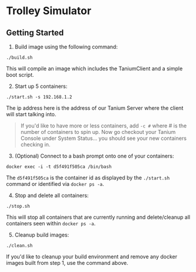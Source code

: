 # Trolley Simulator

## Getting Started

1. Build image using the following command:
```
./build.sh
```
This will compile an image which includes the TaniumClient and a simple boot script.

2. Start up 5 containers:
```
./start.sh -s 192.168.1.2
```
The ip address here is the address of our Tanium Server where the client will start talking into.
> If you'd like to have more or less containers, add `-c #` where # is the number of containers to spin up.
Now go checkout your Tanium Console under System Status... you should see your new containers checking in.

3. (Optional) Connect to a bash prompt onto one of your containers:
```
docker exec -i -t d5f491f505ca /bin/bash
```
The `d5f491f505ca` is the container id as displayed by the `./start.sh` command or identified via `docker ps -a`.

4. Stop and delete all containers:
```
./stop.sh
```
This will stop all containers that are currently running and delete/cleanup all containers seen within `docker ps -a`.

5. Cleanup build images:
```
./clean.sh
```
If you'd like to cleanup your build environment and remove any docker images built from step 1, use the command above.
